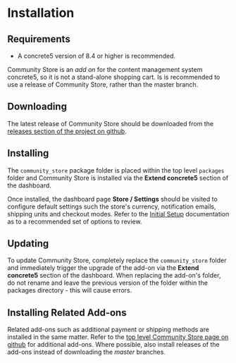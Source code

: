 # Installation

## Requirements

* A concrete5 version of 8.4 or higher is recommended.

Community Store is an _add on_ for the content management system concrete5, so it is not a stand-alone shopping cart.
Is is recommended to use a release of Community Store, rather than the master branch.

## Downloading
The latest release of Community Store should be downloaded from the [releases section of the project on github](https://github.com/concrete5-community-store/community_store/releases).

## Installing
The `community_store` package folder is placed within the top level `packages` folder and Community Store is installed via the **Extend concrete5** section of the dashboard.

Once installed, the dashboard page **Store / Settings** should be visited to configure default settings such the store's currency, notification emails, shipping units and checkout modes. 
Refer to the [Initial Setup](/user-guide/config.html) documentation as to a recommended set of options to review.

## Updating

To update Community Store, completely replace the `community_store` folder and immediately trigger the upgrade of the add-on via the **Extend concrete5** section of the dashboard.
When replacing the add-on's folder, do not rename and leave the previous version of the folder within the packages directory - this will cause errors.

## Installing Related Add-ons

Related add-ons such as additional payment or shipping methods are installed in the same matter.
Refer to the [top level Community Store page on github](https://github.com/concrete5-community-store) for additional add-ons.
Where possible, also install releases of the add-ons instead of downloading the *master* branches.
